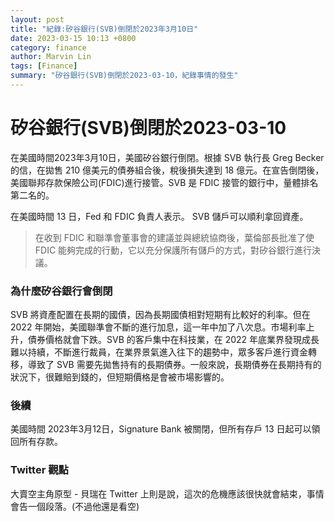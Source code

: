 ```yaml
---
layout: post
title: "紀錄:矽谷銀行(SVB)倒閉於2023年3月10日"
date: 2023-03-15 10:13 +0800
category: finance
author: Marvin Lin
tags: [Finance]
summary: "矽谷銀行(SVB)倒閉於2023-03-10，紀錄事情的發生"
---
```


# 矽谷銀行(SVB)倒閉於2023-03-10

在美國時間2023年3月10日，美國矽谷銀行倒閉。根據 SVB 執行長 Greg Becker 的信，在拋售 210 億美元的債券組合後，稅後損失達到 18 億元。在宣告倒閉後，美國聯邦存款保險公司(FDIC)進行接管。SVB 是 FDIC 接管的銀行中，量體排名第二名的。

在美國時間 13 日，Fed 和 FDIC 負責人表示。 SVB 儲戶可以順利拿回資產。

>在收到 FDIC 和聯準會董事會的建議並與總統協商後，葉倫部長批准了使 FDIC 能夠完成的行動，它以充分保護所有儲戶的方式，對矽谷銀行進行決議。

### 為什麼矽谷銀行會倒閉

SVB 將資產配置在長期的國債，因為長期國債相對短期有比較好的利率。但在 2022 年開始，美國聯準會不斷的進行加息，這一年中加了八次息。市場利率上升，債券價格就會下跌。SVB 的客戶集中在科技業，在 2022 年底業界發現成長難以持續，不斷進行裁員，在業界景氣進入往下的趨勢中，眾多客戶進行資金轉移，導致了 SVB 需要先拋售持有的長期債券。一般來說，長期債券在長期持有的狀況下，很難賠到錢的，但短期價格是會被市場影響的。

### 後續

美國時間 2023年3月12日，Signature Bank 被關閉，但所有存戶 13 日起可以領回所有存款。

### Twitter 觀點

大賣空主角原型 - 貝瑞在 Twitter 上則是說，這次的危機應該很快就會結束，事情會告一個段落。(不過他還是看空)